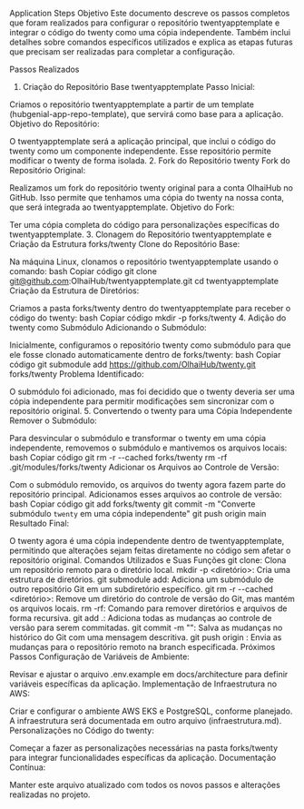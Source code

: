 Application Steps
Objetivo
Este documento descreve os passos completos que foram realizados para configurar o repositório twentyapptemplate e integrar o código do twenty como uma cópia independente. Também inclui detalhes sobre comandos específicos utilizados e explica as etapas futuras que precisam ser realizadas para completar a configuração.

Passos Realizados
1. Criação do Repositório Base twentyapptemplate
Passo Inicial:

Criamos o repositório twentyapptemplate a partir de um template (hubgenial-app-repo-template), que servirá como base para a aplicação.
Objetivo do Repositório:

O twentyapptemplate será a aplicação principal, que inclui o código do twenty como um componente independente. Esse repositório permite modificar o twenty de forma isolada.
2. Fork do Repositório twenty
Fork do Repositório Original:

Realizamos um fork do repositório twenty original para a conta OlhaiHub no GitHub. Isso permite que tenhamos uma cópia do twenty na nossa conta, que será integrada ao twentyapptemplate.
Objetivo do Fork:

Ter uma cópia completa do código para personalizações específicas do twentyapptemplate.
3. Clonagem do Repositório twentyapptemplate e Criação da Estrutura forks/twenty
Clone do Repositório Base:

Na máquina Linux, clonamos o repositório twentyapptemplate usando o comando:
bash
Copiar código
git clone git@github.com:OlhaiHub/twentyapptemplate.git
cd twentyapptemplate
Criação da Estrutura de Diretórios:

Criamos a pasta forks/twenty dentro do twentyapptemplate para receber o código do twenty:
bash
Copiar código
mkdir -p forks/twenty
4. Adição do twenty como Submódulo
Adicionando o Submódulo:

Inicialmente, configuramos o repositório twenty como submódulo para que ele fosse clonado automaticamente dentro de forks/twenty:
bash
Copiar código
git submodule add https://github.com/OlhaiHub/twenty.git forks/twenty
Problema Identificado:

O submódulo foi adicionado, mas foi decidido que o twenty deveria ser uma cópia independente para permitir modificações sem sincronizar com o repositório original.
5. Convertendo o twenty para uma Cópia Independente
Remover o Submódulo:

Para desvincular o submódulo e transformar o twenty em uma cópia independente, removemos o submódulo e mantivemos os arquivos locais:
bash
Copiar código
git rm -r --cached forks/twenty
rm -rf .git/modules/forks/twenty
Adicionar os Arquivos ao Controle de Versão:

Com o submódulo removido, os arquivos do twenty agora fazem parte do repositório principal. Adicionamos esses arquivos ao controle de versão:
bash
Copiar código
git add forks/twenty
git commit -m "Converte submódulo `twenty` em uma cópia independente"
git push origin main
Resultado Final:

O twenty agora é uma cópia independente dentro de twentyapptemplate, permitindo que alterações sejam feitas diretamente no código sem afetar o repositório original.
Comandos Utilizados e Suas Funções
git clone: Clona um repositório remoto para o diretório local.
mkdir -p <diretório>: Cria uma estrutura de diretórios.
git submodule add: Adiciona um submódulo de outro repositório Git em um subdiretório específico.
git rm -r --cached <diretório>: Remove um diretório do controle de versão do Git, mas mantém os arquivos locais.
rm -rf: Comando para remover diretórios e arquivos de forma recursiva.
git add .: Adiciona todas as mudanças ao controle de versão para serem commitadas.
git commit -m "<mensagem>": Salva as mudanças no histórico do Git com uma mensagem descritiva.
git push origin <branch>: Envia as mudanças para o repositório remoto na branch especificada.
Próximos Passos
Configuração de Variáveis de Ambiente:

Revisar e ajustar o arquivo .env.example em docs/architecture para definir variáveis específicas da aplicação.
Implementação de Infraestrutura no AWS:

Criar e configurar o ambiente AWS EKS e PostgreSQL, conforme planejado. A infraestrutura será documentada em outro arquivo (infraestrutura.md).
Personalizações no Código do twenty:

Começar a fazer as personalizações necessárias na pasta forks/twenty para integrar funcionalidades específicas da aplicação.
Documentação Contínua:

Manter este arquivo atualizado com todos os novos passos e alterações realizadas no projeto.

